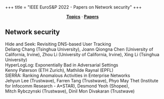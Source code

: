 +++
title = "IEEE EuroS&P 2022 - Papers on Network security"
+++
<center><a href="../topics"><b>Topics</b></a> &middot; <a href="../papers"><b>Papers</b></a></center>
<p>
<h2>Network security</h2><div class="bpaper"><span class="ptitle">Hide and Seek: Revisiting DNS-based User Tracking</span></br><div class="pblock"><span class="author">Deliang&nbsp;Chang</span> <span class="institution">(Tsinghua University)</span>, <span class="author">Joann&nbsp;Qiongna&nbsp;Chen</span> <span class="institution">(University of California, Irvine)</span>, <span class="author">Zhou&nbsp;Li</span> <span class="institution">(University of California, Irvine)</span>, <span class="author">Xing&nbsp;Li</span> <span class="institution">(Tsinghua University)</span><br><div class="pextra"></div></div></div><div class="bpaper"><span class="ptitle">HyperLogLog: Exponentially Bad in Adversarial Settings</span></br><div class="pblock"><span class="author">Kenny&nbsp;Paterson</span> <span class="institution">(ETH Zurich)</span>, <span class="author">Mathilde&nbsp;Raynal</span> <span class="institution">(EPFL)</span><br><div class="pextra"></div></div></div><div class="bpaper"><span class="ptitle">SIERRA: Ranking Anomalous Activities in Enterprise Networks</span></br><div class="pblock"><span class="author">Jehyun&nbsp;Lee</span> <span class="institution">(Trustwave)</span>, <span class="author">Farren&nbsp;Tang</span> <span class="institution">(Trustwave)</span>, <span class="author">Phyo&nbsp;May&nbsp;Thet</span> <span class="institution">(Institute for Infocomm Research - A*STAR)</span>, <span class="author">Desmond&nbsp;Yeoh</span> <span class="institution">(Shopee)</span>, <span class="author">Mitch&nbsp;Rybczynski</span> <span class="institution">(Trustwave)</span>, <span class="author">Dinil&nbsp;Mon&nbsp;Divakaran</span> <span class="institution">(Trustwave)</span><br><div class="pextra"></div></div></div>